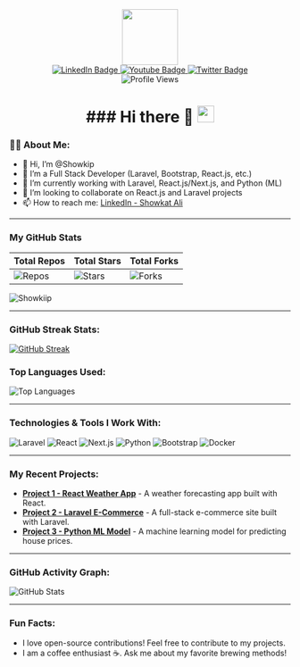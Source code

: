 <div id="header" align="center">
  <img src="https://media.giphy.com/media/M9gbBd9nbDrOTu1Mqx/giphy.gif" width="100"/>
  <div id="badges">
    <a href="https://www.linkedin.com/in/showkii-paa/">
      <img src="https://img.shields.io/badge/LinkedIn-blue?style=for-the-badge&logo=linkedin&logoColor=white" alt="LinkedIn Badge"/>
    </a>
    <a href="https://www.youtube.com/channel/UCo3zIfbzJr_rkgzbY52SI9Q">
      <img src="https://img.shields.io/badge/YouTube-red?style=for-the-badge&logo=youtube&logoColor=white" alt="Youtube Badge"/>
    </a>
    <a href="https://twitter.com/your-twitter-username">
      <img src="https://img.shields.io/badge/Twitter-blue?style=for-the-badge&logo=twitter&logoColor=white" alt="Twitter Badge"/>
    </a>
  </div>
  <img src="https://komarev.com/ghpvc/?username=Showkiip&style=flat-square&color=blue" alt="Profile Views"/>
  <h1>
    ### Hi there 👋
    <img src="https://media.giphy.com/media/hvRJCLFzcasrR4ia7z/giphy.gif" width="30px"/>
  </h1>
</div>

### :man_technologist: About Me:
- 👋 Hi, I’m @Showkip
- 👀 I’m a Full Stack Developer (Laravel, Bootstrap, React.js, etc.)
- 🌱 I’m currently working with Laravel, React.js/Next.js, and Python (ML)
- 💞️ I’m looking to collaborate on React.js and Laravel projects
- 📫 How to reach me: [LinkedIn - Showkat Ali](https://www.linkedin.com/in/showkii-paa/)

---

### My GitHub Stats

| **Total Repos** | **Total Stars** | **Total Forks** |
|-----------------|-----------------|-----------------|
| ![Repos](https://img.shields.io/badge/repos-10-blue) | ![Stars](https://img.shields.io/badge/stars-150-yellow) | ![Forks](https://img.shields.io/badge/forks-30-green) |

<p align="left">
  <img src="https://komarev.com/ghpvc/?username=Showkiip&label=Profile%200views&color=129e00&style=plastic" alt="Showkiip" />
</p>

<hr/>

### GitHub Streak Stats:
<a href="https://git.io/streak-stats"><img src="https://github-readme-streak-stats.herokuapp.com?user=Showkiip&theme=dark" alt="GitHub Streak" /></a>
### Top Languages Used:
![Top Languages](https://github-readme-stats.vercel.app/api/top-langs/?username=Showkiip&show_icons=true&locale=en&layout=compact&theme=radical)



<hr/>

### Technologies & Tools I Work With:
![Laravel](https://img.shields.io/badge/Laravel-FF2D20?style=for-the-badge&logo=laravel&logoColor=white)
![React](https://img.shields.io/badge/React-61DAFB?style=for-the-badge&logo=react&logoColor=black)
![Next.js](https://img.shields.io/badge/Next.js-000000?style=for-the-badge&logo=next.js&logoColor=white)
![Python](https://img.shields.io/badge/Python-3776AB?style=for-the-badge&logo=python&logoColor=white)
![Bootstrap](https://img.shields.io/badge/Bootstrap-7952B3?style=for-the-badge&logo=bootstrap&logoColor=white)
![Docker](https://img.shields.io/badge/Docker-2496ED?style=for-the-badge&logo=docker&logoColor=white)

---

### My Recent Projects:
- [**Project 1 - React Weather App**](https://github.com/Showkiip/react-weather-app) - A weather forecasting app built with React.
- [**Project 2 - Laravel E-Commerce**](https://github.com/Showkiip/laravel-ecommerce) - A full-stack e-commerce site built with Laravel.
- [**Project 3 - Python ML Model**](https://github.com/Showkiip/python-ml-model) - A machine learning model for predicting house prices.

---

### GitHub Activity Graph:

![GitHub Stats](https://github-readme-stats.vercel.app/api?username=Showkiip&show_icons=true&theme=radical)


<hr/>

### Fun Facts:
- I love open-source contributions! Feel free to contribute to my projects.
- I am a coffee enthusiast ☕. Ask me about my favorite brewing methods!
